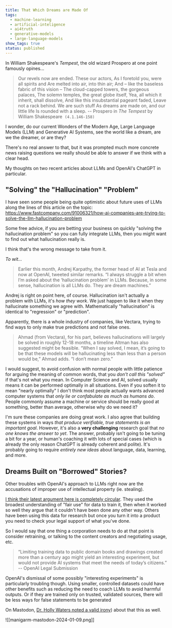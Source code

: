 ```yaml
---
title: That Which Dreams are Made Of
tags:
  - machine-learning
  - artificial-inteligence
  - ai4truth
  - generative-models
  - large-language-models
show_tags: true
status: published
---
```

In William Shakespeare's *Tempest*, the old wizard Prospero at one point famously opines...

>Our revels now are ended. These our actors,
 As I foretold you, were all spirits and
 Are melted into air, into thin air;
 And – like the baseless fabric of this vision –
 The cloud-capped towers, the gorgeous palaces,
 The solemn temples, the great globe itself,
 Yea, all which it inherit, shall dissolve,
 And like this insubstantial pageant faded,
 Leave not a rack behind. We are such stuff
 As dreams are made on, and our little life
 Is rounded with a sleep.
  	-- Prospero in *The Tempest* by William Shakespeare  `(4.1.146-158)`

I wonder, do our current Wonders of the Modern Age, Large Language Models (LLM) and Generative AI Systems, see the world like a dream, are we the dreamer, or are they?

There's no real answer to that, but it was prompted much more concrete news raising questions we really should be able to answer if we think with a clear head.

My thoughts on two recent articles about LLMs and OpenAI's ChatGPT in particular.

## "Solving" the "Hallucination" "Problem" 

I have seen some people being quite optimistic about future uses of LLMs along the lines of  this article on the topic: https://www.fastcompany.com/91006321/how-ai-companies-are-trying-to-solve-the-llm-hallucination-problem

Some free advice, if you are betting your business on quickly "solving the hallucination problem" so you can fully integrate LLMs, then you might want to find out what hallucination really is. 

I think that's the wrong message to take from it.

*To wit...*

> Earlier this month, Andrej Karpathy, the former head of AI at Tesla and now at OpenAI, tweeted similar remarks. “I always struggle a bit when I’m asked about the ‘hallucination problem’ in LLMs. Because, in some sense, hallucination is all LLMs do. They are dream machines.”  

Andrej is right on point here, of course. Hallucination isn't actually a problem with LLMs, it's *how they work*. We just happen to like it when they hallucinate something we agree with. Mathematically "hallucination" is identical to "regression" or "prediction". 

Apparently, there is a whole industry of companies, like Vectara, trying to find ways to only make true predictions and not false ones.

> Ahmad (from Vectara), for his part, believes hallucinations will largely be solved in roughly 12-18 months, a timeline Altman has also suggested might be feasible. “When I say solved, I mean, it’s going to be that these models will be hallucinating less than less than a person would be,” Ahmad adds. “I don’t mean zero.”

I would suggest, to avoid confusion with normal people with little patience for arguing the meaning of common words, that you *don't call this "solved"* if that's not what you mean. In Computer Science and AI, solved usually means it can be performed optimally in all situations. Even if you soften it to mean "nearly optimally" I don't think most people actually wants advanced computer systems that *only lie or confabulate as much as humans do*. People commonly assume a machine or service should be really good at  something, better than average, otherwise why do we need it?

I'm sure these companies are doing great work. I also agree that building these systems in ways *that produce verifiable, true statements is an important goal*. However,  it's also a **very challenging** research goal that *no one knows the answer to yet*. The answer, probably isn't going to be tuning a bit for a year, or human's coaching it with lots of special cases (which is already the only reason ChatGPT is already coherent and polite). It's probably going to require *entirely new ideas* about language, data, learning, and more. 


## Dreams Built on "Borrowed" Stories?
Other troubles with OpenAI's approach to LLMs right now are the accusations of improper use of intellectual property (ie. stealing). 

[I think their latest argument here is completely circular](https://www.theguardian.com/technology/2024/jan/08/ai-tools-chatgpt-copyrighted-material-openai?utm_source=flipboard&utm_content=compthink%2Fmagazine%2FAI "https://www.theguardian.com/technology/2024/jan/08/ai-tools-chatgpt-copyrighted-material-openai?utm_source=flipboard&utm_content=compthink%2Fmagazine%2FAI"). They used the broadest understanding of "fair use" for data to train it, then when it worked so well they argue that it couldn't have been done any other way. Others have been using this data for research but once you turn it into a product you need to check your legal support of what you've done.

So I would say that one thing a corporation needs to do at that point is consider retraining, or talking to the content creators and negotiating usage, etc. 

> “Limiting training data to public domain books and drawings created more than a century ago might yield an interesting experiment, but would not provide AI systems that meet the needs of today’s citizens.” -- OpenAI Legal Submission

OpenAI's dismissal of some possibly "interesting experiments" is particularly troubling though. Using smaller, controlled datasets could have other benefits such as reducing the need to coach LLMs to avoid harmful outputs. Or if they are trained only on trusted, validated sources, there will be less ways for false statements to be generated

On Mastodon, [Dr. Holly Waters noted a valid irony](https://mastodon.social/@Manigarm/111721703349367950)) about that this as well. 

![[manigarm-mastodon-2024-01-09.png]]


